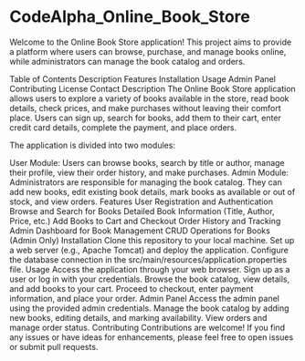 # CodeAlpha_Online_Book_Store

Welcome to the Online Book Store application! This project aims to provide a platform where users can browse, purchase, and manage books online, while administrators can manage the book catalog and orders.

Table of Contents
Description
Features
Installation
Usage
Admin Panel
Contributing
License
Contact
Description
The Online Book Store application allows users to explore a variety of books available in the store, read book details, check prices, and make purchases without leaving their comfort place. Users can sign up, search for books, add them to their cart, enter credit card details, complete the payment, and place orders.

The application is divided into two modules:

User Module: Users can browse books, search by title or author, manage their profile, view their order history, and make purchases.
Admin Module: Administrators are responsible for managing the book catalog. They can add new books, edit existing book details, mark books as available or out of stock, and view orders.
Features
User Registration and Authentication
Browse and Search for Books
Detailed Book Information (Title, Author, Price, etc.)
Add Books to Cart and Checkout
Order History and Tracking
Admin Dashboard for Book Management
CRUD Operations for Books (Admin Only)
Installation
Clone this repository to your local machine.
Set up a web server (e.g., Apache Tomcat) and deploy the application.
Configure the database connection in the src/main/resources/application.properties file.
Usage
Access the application through your web browser.
Sign up as a user or log in with your credentials.
Browse the book catalog, view details, and add books to your cart.
Proceed to checkout, enter payment information, and place your order.
Admin Panel
Access the admin panel using the provided admin credentials.
Manage the book catalog by adding new books, editing details, and marking availability.
View orders and manage order status.
Contributing
Contributions are welcome! If you find any issues or have ideas for enhancements, please feel free to open issues or submit pull requests.
